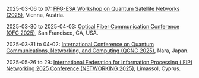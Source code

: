 2025-03-06 to 07: [FFG-ESA Workshop on Quantum Satellite Networks (2025)](https://atpi.eventsair.com/qinsq2025/ "Examines quantum satellite networks, covering quantum communication, entanglement distribution, and satellite-based quantum key distribution. Topics include quantum repeaters, network protocols, and applications in secure communication, emphasizing theoretical and experimental developments."), Vienna, Austria.

2025-03-30 to 2025-04-03: [Optical Fiber Communication Conference (OFC 2025)](https://web.archive.org/web/20250331225342/https://www.ofcconference.org/en-us/home/ "OFC 2025 explores optical fiber communications, with applications in physics. Topics include photonics, optical signal processing, and quantum communication. Discussions cover advancements in astrophysical data transmission and quantum networks, emphasizing optical technologies."), San Francisco, CA, USA.

2025-03-31 to 04-02: [International Conference on Quantum Communications, Networking, and Computing (QCNC 2025)](https://ieee-qcnc.org/2025/ "QCNC 2025 focuses on quantum communications and computing, covering quantum networks, quantum cryptography, and distributed quantum computing. Topics include quantum key distribution, entanglement-based protocols, and quantum internet architectures, emphasizing scalable quantum communication technologies."), Nara, Japan.

2025-05-26 to 29: [International Federation for Information Processing (IFIP) Networking 2025 Conference (NETWORKING 2025)](https://networking.ifip.org/2025/ "NETWORKING 2025 explores network science, focusing on algorithmic design, network optimization, and performance analysis. Topics include routing protocols, network security, and graph-based models, with applications in 5G and IoT, emphasizing computational approaches to network efficiency."), Limassol, Cyprus.

